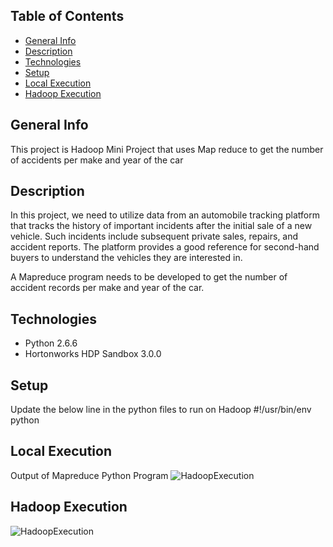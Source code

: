 ## Table of Contents
* [General Info](#general-info)
* [Description](#description)
* [Technologies](#technologies)
* [Setup](#setup)
* [Local Execution](#local-execution)
* [Hadoop Execution](#hadoop-execution)



## General Info
This project is Hadoop Mini Project that uses Map reduce to get the number of accidents per make and year of the car

## Description
In this project, we need to utilize data from an automobile tracking platform that tracks the history of important incidents after the initial sale of a new vehicle. Such incidents include subsequent private sales, repairs, and accident reports. The platform provides a good reference for second-hand buyers to understand the vehicles they are interested in.

A Mapreduce program needs to be developed to get the number of accident records per make and year of the car.

## Technologies
* Python 2.6.6
* Hortonworks HDP Sandbox 3.0.0

## Setup
Update the below line in the python files to run on Hadoop
#!/usr/bin/env python

## Local Execution
Output of Mapreduce Python Program
![HadoopExecution](https://user-images.githubusercontent.com/75573079/122639399-a168c780-d0c7-11eb-855b-aa42f97b78d6.PNG)

## Hadoop Execution
![HadoopExecution](https://user-images.githubusercontent.com/75573079/122639352-5a7ad200-d0c7-11eb-8988-4bae0d4130f3.PNG)



